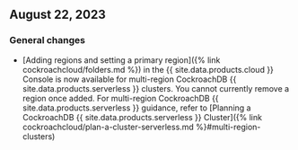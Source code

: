## August 22, 2023

<h3 id="2023-08-16-general-changes"> General changes </h3>

- [Adding regions and setting a primary region]({% link cockroachcloud/folders.md %}) in the {{ site.data.products.cloud }} Console is now available for multi-region CockroachDB {{ site.data.products.serverless }} clusters. You cannot currently remove a region once added. For multi-region CockroachDB {{ site.data.products.serverless }} guidance, refer to [Planning a CockroachDB {{ site.data.products.serverless }} Cluster]({% link cockroachcloud/plan-a-cluster-serverless.md %}#multi-region-clusters)